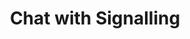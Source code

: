 ---
class: 'video-api'
title: 'Chat with Signalling'
youtube: 'F25Cy3P3R1o'
order: 5
length: 418
---